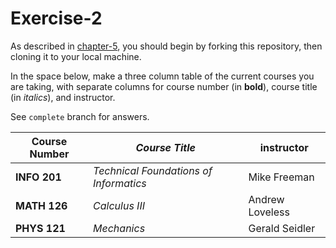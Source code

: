 # Exercise-2

As described in [chapter-5](https://info201-s17.github.io/book/introduction-to-git-and-github.html), you should begin by forking this repository, then cloning it to your local machine.

In the space below, make a three column table of the current courses you are taking, with separate columns for course number (in **bold**), course title (in _italics_), and instructor.

See `complete` branch for answers.

**Course Number** | _Course Title_ | instructor
--- | --- | ---
**INFO 201** | _Technical Foundations of Informatics_ | Mike Freeman
**MATH 126** | _Calculus III_ | Andrew Loveless
**PHYS 121** | _Mechanics_ | Gerald Seidler
